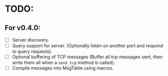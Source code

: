 # TODO:

## For v0.4.0:
- [ ] Server discovery.
- [ ] Query support for server. (Optionally listen on another port and respond to query requests).
- [ ] Optional buffering of TCP messages (Buffer all tcp messages sent, then write them all when a `send_tcp` method is called).
- [ ] Compile messages into MsgTable using macros.
